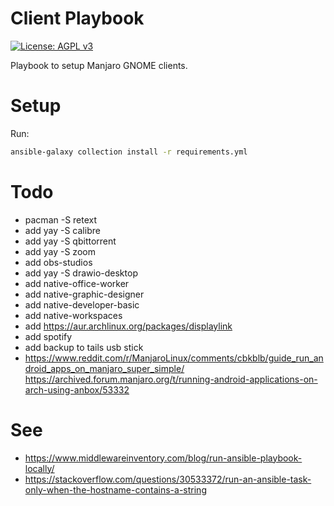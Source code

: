 # Client Playbook
[![License: AGPL v3](https://img.shields.io/badge/License-AGPL%20v3-blue.svg)](https://www.gnu.org/licenses/agpl-3.0)

Playbook to setup Manjaro GNOME clients.
# Setup

Run:
```bash
ansible-galaxy collection install -r requirements.yml
```

# Todo
- pacman -S retext
- add yay -S calibre
- add yay -S qbittorrent
- add yay -S zoom
- add obs-studios
- add yay -S drawio-desktop
- add native-office-worker
- add native-graphic-designer
- add native-developer-basic
- add native-workspaces
- add https://aur.archlinux.org/packages/displaylink
- add spotify
- add backup to tails usb stick
- https://www.reddit.com/r/ManjaroLinux/comments/cbkblb/guide_run_android_apps_on_manjaro_super_simple/ https://archived.forum.manjaro.org/t/running-android-applications-on-arch-using-anbox/53332

# See
- https://www.middlewareinventory.com/blog/run-ansible-playbook-locally/
- https://stackoverflow.com/questions/30533372/run-an-ansible-task-only-when-the-hostname-contains-a-string
